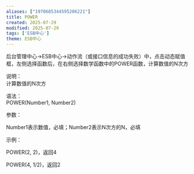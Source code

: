 ```yaml
---
aliases: ["1970685344595206221"]
title: POWER
created: 2025-07-29
modified: 2025-07-29
tags: ['ESB中心']
theme: ESB中心
---
```


后台管理中心->ESB中心->动作流（或接口信息的成功失败）中，点击动态赋值框，左侧选择函数后，在右侧选择数学函数中的POWER函数，计算数值的N次方

说明：  
计算数值的N次方

语法：  
POWER(Number1, Number2)  

参数：

Number1表示数值，必填；Number2表示N次方的N，必填

示例：

POWER(2, 2)，返回4

POWER(4, 1/2)，返回2